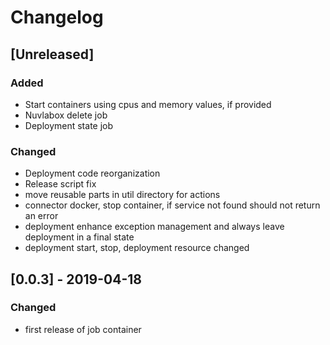 # Changelog

## [Unreleased]

### Added

  - Start containers using cpus and memory values, if provided
  - Nuvlabox delete job
  - Deployment state job

### Changed

  - Deployment code reorganization
  - Release script fix
  - move reusable parts in util directory for actions 
  - connector docker, stop container, if service not found should not return an error 
  - deployment enhance exception management and always leave deployment in a final state
  - deployment start, stop, deployment resource changed

## [0.0.3] - 2019-04-18

### Changed

  - first release of job container

 
